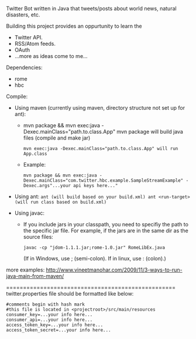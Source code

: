 Twitter Bot written in Java that tweets/posts about world news, natural
disasters, etc.

Building this project provides an oppurtunity to learn the 
* Twitter API.
* RSS/Atom feeds.
* OAuth
* ...more as ideas come to me...

Dependencies:
* rome
* hbc

Compile:
* Using maven (currently using maven, directory structure not set up for ant):
    * mvn package && mvn exec:java -Dexec.mainClass="path.to.class.App"
      mvn package will build java files (compile and make jar)

        ```
        mvn exec:java -Dexec.mainClass="path.to.class.App" will run App.class
        ```

    * Example:

        ```
        mvn package && mvn exec:java -Dexec.mainClass="com.twitter.hbc.example.SampleStreamExample" -Dexec.args"...your api keys here..."
        ```

* Using ant:
        ```
        ant (will build based on your build.xml)
        ant <run-target> (will run class based on build.xml)
        ```

* Using javac:
    * If you include jars in your classpath, you need to specifiy the path to
      the specific jar file.
      For example, if the jars are in the same dir as the source files:

        ```
        javac -cp "jdom-1.1.1.jar;rome-1.0.jar" RomeLibEx.java
        ```

      (If in Windows, use ; (semi-colon). If in linux, use : (colon).)

more examples: http://www.vineetmanohar.com/2009/11/3-ways-to-run-java-main-from-maven/

==================================================
twitter.properties file should be formatted like below:
```
#comments begin with hash mark
#this file is located in <projectroot>/src/main/resources
consumer_key=...your info here...
consumer_api=...your info here...
access_token_key=...your info here...
access_token_secret=...your info here...
```
